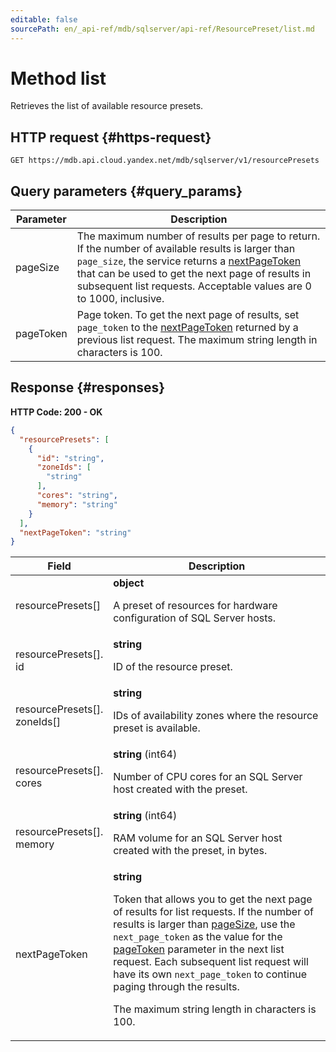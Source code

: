 ```yaml
---
editable: false
sourcePath: en/_api-ref/mdb/sqlserver/api-ref/ResourcePreset/list.md
---
```


# Method list
Retrieves the list of available resource presets.
 

 
## HTTP request {#https-request}
```
GET https://mdb.api.cloud.yandex.net/mdb/sqlserver/v1/resourcePresets
```
 
## Query parameters {#query_params}
 
Parameter | Description
--- | ---
pageSize | The maximum number of results per page to return. If the number of available results is larger than `page_size`, the service returns a [nextPageToken](/docs/managed-sqlserver/api-ref/ResourcePreset/list#responses) that can be used to get the next page of results in subsequent list requests.  Acceptable values are 0 to 1000, inclusive.
pageToken | Page token. To get the next page of results, set `page_token` to the [nextPageToken](/docs/managed-sqlserver/api-ref/ResourcePreset/list#responses) returned by a previous list request.  The maximum string length in characters is 100.
 
## Response {#responses}
**HTTP Code: 200 - OK**

```json 
{
  "resourcePresets": [
    {
      "id": "string",
      "zoneIds": [
        "string"
      ],
      "cores": "string",
      "memory": "string"
    }
  ],
  "nextPageToken": "string"
}
```

 
Field | Description
--- | ---
resourcePresets[] | **object**<br><p>A preset of resources for hardware configuration of SQL Server hosts.</p> 
resourcePresets[].<br>id | **string**<br><p>ID of the resource preset.</p> 
resourcePresets[].<br>zoneIds[] | **string**<br><p>IDs of availability zones where the resource preset is available.</p> 
resourcePresets[].<br>cores | **string** (int64)<br><p>Number of CPU cores for an SQL Server host created with the preset.</p> 
resourcePresets[].<br>memory | **string** (int64)<br><p>RAM volume for an SQL Server host created with the preset, in bytes.</p> 
nextPageToken | **string**<br><p>Token that allows you to get the next page of results for list requests. If the number of results is larger than <a href="/docs/managed-sqlserver/api-ref/ResourcePreset/list#query_params">pageSize</a>, use the ``next_page_token`` as the value for the <a href="/docs/managed-sqlserver/api-ref/ResourcePreset/list#query_params">pageToken</a> parameter in the next list request. Each subsequent list request will have its own ``next_page_token`` to continue paging through the results.</p> <p>The maximum string length in characters is 100.</p> 